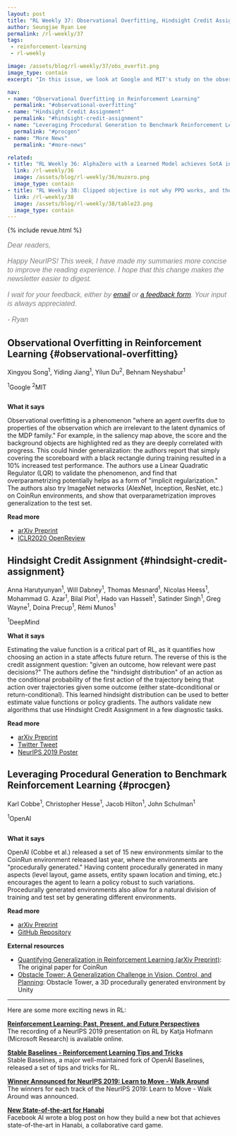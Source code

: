 ```yaml
---
layout: post
title: "RL Weekly 37: Observational Overfitting, Hindsight Credit Assignment, and Procedurally Generated Environment Suite"
author: Seungjae Ryan Lee
permalink: /rl-weekly/37
tags:
 - reinforcement-learning
 - rl-weekly

image: /assets/blog/rl-weekly/37/obs_overfit.png
image_type: contain
excerpt: "In this issue, we look at Google and MIT's study on the observational overfitting phenomenon and how overparametrization helps generalization, a new family of algorithms using hindsight credit assignment by DeepMind, and a new environment suite by OpenAI consisting of procedurally generated environments."

nav:
- name: "Observational Overfitting in Reinforcement Learning"
  permalink: "#observational-overfitting"
- name: "Hindsight Credit Assignment"
  permalink: "#hindsight-credit-assignment"
- name: "Leveraging Procedural Generation to Benchmark Reinforcement Learning"
  permalink: "#procgen"
- name: "More News"
  permalink: "#more-news"

related:
- title: "RL Weekly 36: AlphaZero with a Learned Model achieves SotA in Atari"
  link: /rl-weekly/36
  image: /assets/blog/rl-weekly/36/muzero.png
  image_type: contain
- title: "RL Weekly 38: Clipped objective is not why PPO works, and the Trap of Saliency maps"
  link: /rl-weekly/38
  image: /assets/blog/rl-weekly/38/table23.png
  image_type: contain
---
```



{% include revue.html %}

<style>
.letter, .letter p {
  color: gray;
  font-family: "Helvetica", "Arial", sans-serif;
  font-size: 16px;
  font-style: italic;
  font-weight: 400;
  line-height: 20px;
}
.letter a {
  font-family: "Helvetica", "Arial", sans-serif;
  font-size: 16px;
  font-style: italic;
  font-weight: 400;
  line-height: 20px;
}
</style>

<div class="letter">
<p>
Dear readers,
</p>
<p>
Happy NeurIPS! This week, I have made my summaries more concise to improve the reading experience. I hope that this change makes the newsletter easier to digest.
</p>
<p>
I wait for your feedback, either by <a href="mailto:seungjaeryanlee@gmail.com">email</a> or <a href="https://forms.gle/yZiHUXbtph8msVHn9">a feedback form</a>. Your input is always appreciated.
</p>
<p>
- Ryan
</p>
</div>



## Observational Overfitting in Reinforcement Learning {#observational-overfitting}

<p class="authors" style="font-size: 1em">
Xingyou Song<sup>1</sup>,
Yiding Jiang<sup>1</sup>,
Yilun Du<sup>2</sup>,
Behnam Neyshabur<sup>1</sup>
</p>
<p class="authors__institutions" style="font-size: 1em">
    <sup>1</sup>Google
    <sup>2</sup>MIT
</p>

<div class="w80">
  <img src="{{ absolute_url }}/assets/blog/rl-weekly/37/obs_overfit.png" alt="">
</div>

<div class="w60">
  <img src="{{ absolute_url }}/assets/blog/rl-weekly/37/obs_overfit_diagram.png" alt="">
</div>


**What it says**

Observational overfitting is a phenomenon "where an agent overfits due to properties of the observation which are irrelevant to the latent dynamics of the MDP family." For example, in the saliency map above, the score and the background objects are highlighted red as they are deeply correlated with progress. This could hinder generalization: the authors report that simply covering the scoreboard with a black rectangle during training resulted in a 10% increased test performance. The authors use a Linear Quadratic Regulator (LQR) to validate the phenomenon, and find that overparametrizing potentially helps as a form of "implicit regularization." The authors also try ImageNet networks (AlexNet, Inception, ResNet, etc.) on CoinRun environments, and show that overparametrization improves generalization to the test set.

**Read more**

- [arXiv Preprint](https://arxiv.org/abs/1912.02975)
- [ICLR2020 OpenReview](https://openreview.net/forum?id=HJli2hNKDH)










## Hindsight Credit Assignment {#hindsight-credit-assignment}

<p class="authors" style="font-size: 1em">
Anna Harutyunyan<sup>1</sup>,
Will Dabney<sup>1</sup>,
Thomas Mesnard<sup>1</sup>,
Nicolas Heess<sup>1</sup>,
Mohammad G. Azar<sup>1</sup>,
Bilal Piot<sup>1</sup>,
Hado van Hasselt<sup>1</sup>,
Satinder Singh<sup>1</sup>,
Greg Wayne<sup>1</sup>,
Doina Precup<sup>1</sup>,
Rémi Munos<sup>1</sup>
</p>
<p class="authors__institutions" style="font-size: 1em">
    <sup>1</sup>DeepMind
</p>

<!-- <div class="w80">
  <img src="{{ absolute_url }}/assets/blog/rl-weekly/37/todo.png" alt="">
</div> -->

**What it says**

Estimating the value function is a critical part of RL, as it quantifies how choosing an action in a state affects future return. The reverse of this is the credit assignment question: "given an outcome, how relevant were past decisions?" The authors define the "hindsight distribution" of an action as the conditional probability of the first action of the trajectory being that action over trajectories given some outcome (either state-dconditional or return-conditional). This learned hindsight distribution can be used to better estimate value functions or policy gradients. The authors validate new algorithms that use Hindsight Credit Assignment in a few diagnostic tasks.

**Read more**

- [arXiv Preprint](https://arxiv.org/abs/1912.02503)
- [Twitter Tweet](https://twitter.com/aharutyu/status/1202594577842085888)
- [NeurIPS 2019 Poster](https://twitter.com/aharutyu/status/1202594577842085888/photo/1)









## Leveraging Procedural Generation to Benchmark Reinforcement Learning {#procgen}

<p class="authors" style="font-size: 1em">
Karl Cobbe<sup>1</sup>,
Christopher Hesse<sup>1</sup>,
Jacob Hilton<sup>1</sup>,
John Schulman<sup>1</sup>
</p>
<p class="authors__institutions" style="font-size: 1em">
    <sup>1</sup>OpenAI
</p>

<div class="w60">
  <img src="{{ absolute_url }}/assets/blog/rl-weekly/37/procgen.png" alt="">
</div>

**What it says**

OpenAI (Cobbe et al.) released a set of 15 new environments similar to the CoinRun environment released last year, where the environments are "procedurally generated." Having content procedurally generated in many aspects (level layout, game assets, entity spawn location and timing, etc.) encourages the agent to learn a policy robust to such variations. Procedurally generated environments also allow for a natural division of training and test set by generating different environments.

**Read more**

- [arXiv Preprint](https://arxiv.org/abs/1912.01588)
- [GitHub Repository](https://github.com/openai/procgen)

**External resources**

- [Quantifying Generalization in Reinforcement Learning (arXiv Preprint)](https://arxiv.org/abs/1812.02341): The original paper for CoinRun
- [Obstacle Tower: A Generalization Challenge in Vision, Control, and Planning](https://arxiv.org/abs/1902.01378): Obstacle Tower, a 3D procedurally generated environment by Unity

















------

<div id="more-news"></div>

Here are some more exciting news in RL:

[**Reinforcement Learning: Past, Present, and Future Perspectives**](https://slideslive.com/38921493/reinforcement-learning-past-present-and-future-perspectives)
<br/>
The recording of a NeurIPS 2019 presentation on RL by Katja Hofmann (Microsoft Research) is available online.

[**Stable Baselines - Reinforcement Learning Tips and Tricks**](https://stable-baselines.readthedocs.io/en/master/guide/rl_tips.html)
<br/>
Stable Baselines, a major well-maintained fork of OpenAI Baselines, released a set of tips and tricks for RL.

[**Winner Announced for NeurIPS 2019: Learn to Move - Walk Around**](https://www.aicrowd.com/challenges/neurips-2019-learn-to-move-walk-around)
<br/>
The winners for each track of the NeurIPS 2019: Learn to Move - Walk Around was announced.

[**New State-of-the-art for Hanabi**](https://ai.facebook.com/blog/building-ai-that-can-master-complex-cooperative-games-with-hidden-information/)
<br/>
Facebook AI wrote a blog post on how they build a new bot that achieves state-of-the-art in Hanabi, a collaborative card game.

<!-- [**Behavior Regularized Offline Reinforcement Learning**](https://arxiv.org/abs/1911.11361)
<br/>
TODO -->

<!-- [**Combining Q-Learning and Search with Amortized Value Estimates**](https://arxiv.org/abs/1912.02807)
<br/>
TODO -->

<!-- [**AlgaeDICE: Policy Gradient from Arbitrary Experience**](https://arxiv.org/abs/1912.02074)
<br/>
TODO -->

<!-- [**TODO**](todo)
<br/>
TODO -->




